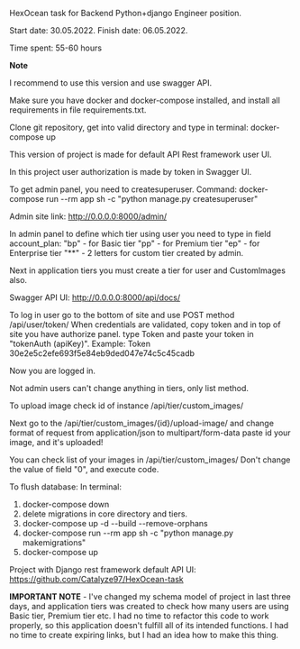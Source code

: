 HexOcean task for Backend Python+django Engineer position.

Start date: 30.05.2022.
Finish date: 06.05.2022.

Time spent: 55-60 hours

**Note**

I recommend to use this version and use swagger API.

Make sure you have docker and docker-compose installed, 
and install all requirements in file requirements.txt.


Clone git repository, get into valid directory and type in terminal:
docker-compose up

This version of project is made for default API Rest framework user UI.

In this project user authorization is made by token in Swagger UI.

To get admin panel, you need to createsuperuser.
Command:
docker-compose run --rm app sh -c "python manage.py createsuperuser"

Admin site link: http://0.0.0.0:8000/admin/

In admin panel to define which tier using user you need to type in field account_plan:
"bp" - for Basic tier
"pp" - for Premium tier
"ep" - for Enterprise tier
"**" - 2 letters for custom tier created by admin.


Next in application tiers you must create a tier for user and CustomImages also.

Swagger API UI:
http://0.0.0.0:8000/api/docs/

To log in user go to the bottom of site and use POST method /api/user/token/
When credentials are validated, copy token and in top of site you have authorize panel.
type Token and paste your token in "tokenAuth (apiKey)".
Example:
Token 30e2e5c2efe693f5e84eb9ded047e74c5c45cadb

Now you are logged in.

Not admin users can't change anything in tiers, only list method.

To upload image check id of instance /api/tier/custom_images/

Next go to the /api/tier/custom_images/{id}/upload-image/
and change format of request from application/json to multipart/form-data
paste id your image, and it's uploaded!

You can check list of your images in /api/tier/custom_images/
Don't change the value of field "0", and execute code.


To flush database:
In terminal:
1) docker-compose down
2) delete migrations in core directory and tiers.
3) docker-compose up -d --build --remove-orphans
4) docker-compose run --rm app sh -c "python manage.py makemigrations"
5) docker-compose up

Project with Django rest framework default API UI:
https://github.com/Catalyze97/HexOcean-task

**IMPORTANT NOTE** - 
I've changed my schema model of project in last three days, and application tiers was created 
to check how many users are using Basic tier, Premium tier etc. I had no time to refactor this code to work properly,
so this application doesn't fulfill all of its intended functions.
I had no time to create expiring links, but I had an idea how to make this thing.